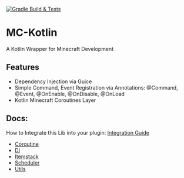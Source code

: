 [![Gradle Build & Tests](https://github.com/newspicel/mc-kotlin/actions/workflows/build.yml/badge.svg)](https://github.com/newspicel/mc-kotlin/actions/workflows/build.yml)

# MC-Kotlin
A Kotlin Wrapper for Minecraft Development

## Features
- Dependency Injection via Guice
- Simple Command, Event Registration via Annotations: @Command, @Event, @OnEnable, @OnDisable, @OnLoad
- Kotlin Minecraft Coroutines Layer

## Docs:

How to Integrate this Lib into your plugin: [Integration Guide](docs/Integration.md)

- [Coroutine](docs/Coroutine.md)
- [Di](docs/Di.md)
- [Itemstack](docs/Itemstack.md)
- [Scheduler](docs/Scheduler.md)
- [Utils](docs/Utils.md)
